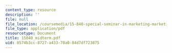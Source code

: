 ```yaml
---
content_type: resource
description: ''
file: null
file_location: /coursemedia/15-840-special-seminar-in-marketing-marketing-management-spring-2004/0574b3cc8727a43370a084d7df723875_15840_midterm.pdf
file_type: application/pdf
resourcetype: Document
title: 15840_midterm.pdf
uid: 0574b3cc-8727-a433-70a0-84d7df723875
---
```

